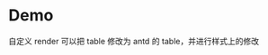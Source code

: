 # Demo

自定义 render 可以把 table 修改为 antd 的 table，并进行样式上的修改
<code src="./demos/test.tsx" background="var(--main-bg-color)" title="test" iframe="540px"></code>

<code src="./demos/preview.tsx" background="var(--main-bg-color)" title="编辑器" iframe="540px"></code>

<code src="./demos/min.tsx" background="var(--main-bg-color)" title="只读模式" iframe="540px"></code>

<code src="./demos/readonly.tsx" background="var(--main-bg-color)" title="只读模式" iframe="540px"></code>

<code src="./demos/render.tsx" background="var(--main-bg-color)" title="自定义render" iframe="540px"></code>

<code src="./demos/minPreview.tsx" background="var(--main-bg-color)" title="自定义toolbar" iframe="540px"></code>

<code src="./demos/min-render.tsx" background="var(--main-bg-color)" title="render 地址" iframe="540px"></code>

<code src="./demos/rerender.tsx" background="var(--main-bg-color)" title="动态render" iframe="540px"></code>

<code src="./demos/pure.tsx" background="var(--main-bg-color)" title="pure 地址" iframe="540px"></code>

<code src="./demos/bug.tsx" background="var(--main-bg-color)" title="bug" iframe="540px"></code>

<code src="./demos/empty.tsx" background="var(--main-bg-color)" title="空模式" iframe="540px" height="540px"></code>

<code src="./demos/ppt.tsx" background="var(--main-bg-color)" title="ppt 模式" iframe="540px" height="540px"></code>
